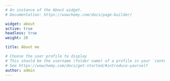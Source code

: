 ```yaml
---
# An instance of the About widget.
# Documentation: https://wowchemy.com/docs/page-builder/

widget: about
active: true
headless: true
weight: 20

title: About me

# Choose the user profile to display
# This should be the username (folder name) of a profile in your `content/authors/` folder.
# See https://wowchemy.com/docs/get-started/#introduce-yourself
author: admin
---
```

